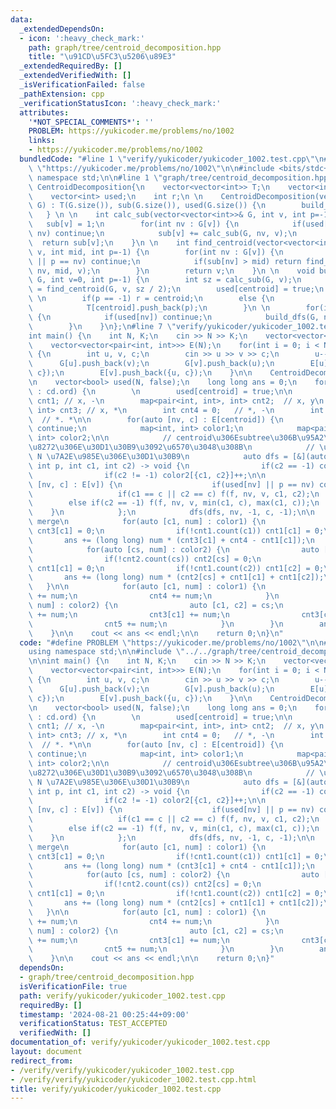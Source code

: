 ```yaml
---
data:
  _extendedDependsOn:
  - icon: ':heavy_check_mark:'
    path: graph/tree/centroid_decomposition.hpp
    title: "\u91CD\u5FC3\u5206\u89E3"
  _extendedRequiredBy: []
  _extendedVerifiedWith: []
  _isVerificationFailed: false
  _pathExtension: cpp
  _verificationStatusIcon: ':heavy_check_mark:'
  attributes:
    '*NOT_SPECIAL_COMMENTS*': ''
    PROBLEM: https://yukicoder.me/problems/no/1002
    links:
    - https://yukicoder.me/problems/no/1002
  bundledCode: "#line 1 \"verify/yukicoder/yukicoder_1002.test.cpp\"\n#define PROBLEM\
    \ \"https://yukicoder.me/problems/no/1002\"\n\n#include <bits/stdc++.h>\nusing\
    \ namespace std;\n\n#line 1 \"graph/tree/centroid_decomposition.hpp\"\nstruct\
    \ CentroidDecomposition{\n    vector<vector<int>> T;\n    vector<int> sub, ord;\n\
    \    vector<int> used;\n    int r;\n \n    CentroidDecomposition(vector<vector<int>>&\
    \ G) : T(G.size()), sub(G.size()), used(G.size()) {\n        build_dfs(G);\n \
    \   } \n \n    int calc_sub(vector<vector<int>>& G, int v, int p=-1) {\n     \
    \   sub[v] = 1;\n        for(int nv : G[v]) {\n            if(used[nv] || p ==\
    \ nv) continue;\n            sub[v] += calc_sub(G, nv, v);\n        }\n      \
    \  return sub[v];\n    }\n \n    int find_centroid(vector<vector<int>>& G, int\
    \ v, int mid, int p=-1) {\n        for(int nv : G[v]) {\n            if(used[nv]\
    \ || p == nv) continue;\n            if(sub[nv] > mid) return find_centroid(G,\
    \ nv, mid, v);\n        }\n        return v;\n    }\n \n    void build_dfs(vector<vector<int>>&\
    \ G, int v=0, int p=-1) {\n        int sz = calc_sub(G, v);\n        int centroid\
    \ = find_centroid(G, v, sz / 2);\n        used[centroid] = true;\n        ord.push_back(centroid);\n\
    \ \n        if(p == -1) r = centroid;\n        else {\n            T[p].push_back(centroid);\n\
    \            T[centroid].push_back(p);\n        }\n \n        for(int nv : G[centroid])\
    \ {\n            if(used[nv]) continue;\n            build_dfs(G, nv, centroid);\n\
    \        }\n    }\n};\n#line 7 \"verify/yukicoder/yukicoder_1002.test.cpp\"\n\n\
    int main() {\n    int N, K;\n    cin >> N >> K;\n    vector<vector<int>> G(N);\n\
    \    vector<vector<pair<int, int>>> E(N);\n    for(int i = 0; i < N - 1; i++)\
    \ {\n        int u, v, c;\n        cin >> u >> v >> c;\n        u--; v--;\n  \
    \      G[u].push_back(v);\n        G[v].push_back(u);\n        E[u].push_back({v,\
    \ c});\n        E[v].push_back({u, c});\n    }\n\n    CentroidDecomposition cd(G);\n\
    \n    vector<bool> used(N, false);\n    long long ans = 0;\n    for(int centroid\
    \ : cd.ord) {\n        \n        used[centroid] = true;\n\n        map<int, int>\
    \ cnt1; // x, -\n        map<pair<int, int>, int> cnt2;  // x, y\n        map<int,\
    \ int> cnt3; // x, *\n        int cnt4 = 0;   // *, -\n        int cnt5 = 0; \
    \  // *. *\n\n        for(auto [nv, c] : E[centroid]) {\n            if(used[nv])\
    \ continue;\n            map<int, int> color1;\n            map<pair<int, int>,\
    \ int> color2;\n\n            // centroid\u306Esubtree\u306B\u95A2\u3057\u3066\
    \u8272\u306E\u30D1\u30B9\u3092\u6570\u3048\u308B\n            // \u6700\u5927\
    \ N \u7A2E\u985E\u306E\u30D1\u30B9\n            auto dfs = [&](auto f, int v,\
    \ int p, int c1, int c2) -> void {\n                if(c2 == -1) color1[c1]++;\n\
    \                if(c2 != -1) color2[{c1, c2}]++;\n\n                for(auto\
    \ [nv, c] : E[v]) {\n                    if(used[nv] || p == nv) continue;\n \
    \                   if(c1 == c || c2 == c) f(f, nv, v, c1, c2);\n            \
    \        else if(c2 == -1) f(f, nv, v, min(c1, c), max(c1, c));\n            \
    \    }\n            };\n            dfs(dfs, nv, -1, c, -1);\n\n            //\
    \ merge\n            for(auto [c1, num] : color1) {\n                if(!cnt3.count(c1))\
    \ cnt3[c1] = 0;\n                if(!cnt1.count(c1)) cnt1[c1] = 0;\n         \
    \       ans += (long long) num * (cnt3[c1] + cnt4 - cnt1[c1]);\n            }\n\
    \            for(auto [cs, num] : color2) {\n                auto [c1, c2] = cs;\n\
    \                if(!cnt2.count(cs)) cnt2[cs] = 0;\n                if(!cnt1.count(c1))\
    \ cnt1[c1] = 0;\n                if(!cnt1.count(c2)) cnt1[c2] = 0;\n         \
    \       ans += (long long) num * (cnt2[cs] + cnt1[c1] + cnt1[c2]);\n         \
    \   }\n\n            for(auto [c1, num] : color1) {\n                cnt1[c1]\
    \ += num;\n                cnt4 += num;\n            }\n            for(auto [cs,\
    \ num] : color2) {\n                auto [c1, c2] = cs;\n                cnt2[cs]\
    \ += num;\n                cnt3[c1] += num;\n                cnt3[c2] += num;\n\
    \                cnt5 += num;\n            }\n        }\n        ans += cnt5;\n\
    \    }\n\n    cout << ans << endl;\n\n    return 0;\n}\n"
  code: "#define PROBLEM \"https://yukicoder.me/problems/no/1002\"\n\n#include <bits/stdc++.h>\n\
    using namespace std;\n\n#include \"../../graph/tree/centroid_decomposition.hpp\"\
    \n\nint main() {\n    int N, K;\n    cin >> N >> K;\n    vector<vector<int>> G(N);\n\
    \    vector<vector<pair<int, int>>> E(N);\n    for(int i = 0; i < N - 1; i++)\
    \ {\n        int u, v, c;\n        cin >> u >> v >> c;\n        u--; v--;\n  \
    \      G[u].push_back(v);\n        G[v].push_back(u);\n        E[u].push_back({v,\
    \ c});\n        E[v].push_back({u, c});\n    }\n\n    CentroidDecomposition cd(G);\n\
    \n    vector<bool> used(N, false);\n    long long ans = 0;\n    for(int centroid\
    \ : cd.ord) {\n        \n        used[centroid] = true;\n\n        map<int, int>\
    \ cnt1; // x, -\n        map<pair<int, int>, int> cnt2;  // x, y\n        map<int,\
    \ int> cnt3; // x, *\n        int cnt4 = 0;   // *, -\n        int cnt5 = 0; \
    \  // *. *\n\n        for(auto [nv, c] : E[centroid]) {\n            if(used[nv])\
    \ continue;\n            map<int, int> color1;\n            map<pair<int, int>,\
    \ int> color2;\n\n            // centroid\u306Esubtree\u306B\u95A2\u3057\u3066\
    \u8272\u306E\u30D1\u30B9\u3092\u6570\u3048\u308B\n            // \u6700\u5927\
    \ N \u7A2E\u985E\u306E\u30D1\u30B9\n            auto dfs = [&](auto f, int v,\
    \ int p, int c1, int c2) -> void {\n                if(c2 == -1) color1[c1]++;\n\
    \                if(c2 != -1) color2[{c1, c2}]++;\n\n                for(auto\
    \ [nv, c] : E[v]) {\n                    if(used[nv] || p == nv) continue;\n \
    \                   if(c1 == c || c2 == c) f(f, nv, v, c1, c2);\n            \
    \        else if(c2 == -1) f(f, nv, v, min(c1, c), max(c1, c));\n            \
    \    }\n            };\n            dfs(dfs, nv, -1, c, -1);\n\n            //\
    \ merge\n            for(auto [c1, num] : color1) {\n                if(!cnt3.count(c1))\
    \ cnt3[c1] = 0;\n                if(!cnt1.count(c1)) cnt1[c1] = 0;\n         \
    \       ans += (long long) num * (cnt3[c1] + cnt4 - cnt1[c1]);\n            }\n\
    \            for(auto [cs, num] : color2) {\n                auto [c1, c2] = cs;\n\
    \                if(!cnt2.count(cs)) cnt2[cs] = 0;\n                if(!cnt1.count(c1))\
    \ cnt1[c1] = 0;\n                if(!cnt1.count(c2)) cnt1[c2] = 0;\n         \
    \       ans += (long long) num * (cnt2[cs] + cnt1[c1] + cnt1[c2]);\n         \
    \   }\n\n            for(auto [c1, num] : color1) {\n                cnt1[c1]\
    \ += num;\n                cnt4 += num;\n            }\n            for(auto [cs,\
    \ num] : color2) {\n                auto [c1, c2] = cs;\n                cnt2[cs]\
    \ += num;\n                cnt3[c1] += num;\n                cnt3[c2] += num;\n\
    \                cnt5 += num;\n            }\n        }\n        ans += cnt5;\n\
    \    }\n\n    cout << ans << endl;\n\n    return 0;\n}"
  dependsOn:
  - graph/tree/centroid_decomposition.hpp
  isVerificationFile: true
  path: verify/yukicoder/yukicoder_1002.test.cpp
  requiredBy: []
  timestamp: '2024-08-21 00:25:44+09:00'
  verificationStatus: TEST_ACCEPTED
  verifiedWith: []
documentation_of: verify/yukicoder/yukicoder_1002.test.cpp
layout: document
redirect_from:
- /verify/verify/yukicoder/yukicoder_1002.test.cpp
- /verify/verify/yukicoder/yukicoder_1002.test.cpp.html
title: verify/yukicoder/yukicoder_1002.test.cpp
---
```

